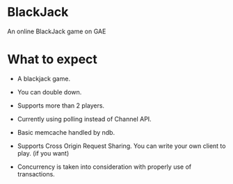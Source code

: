 BlackJack
=========

An online BlackJack game on GAE

What to expect
=========

* A blackjack game.

* You can double down.

* Supports more than 2 players.

* Currently using polling instead of Channel API.

* Basic memcache handled by ndb.

* Supports Cross Origin Request Sharing. You can write your own client to play. (if you want)

* Concurrency is taken into consideration with properly use of transactions.
